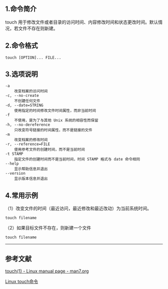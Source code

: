 ## 1.命令简介
touch 用于修改文件或者目录的访问时间、内容修改时间和状态更改时间。默认情况，若文件不存在则新建。

## 2.命令格式
```shell
touch [OPTION]... FILE...
```

## 3.选项说明
```shell
-a
	改变档案的访问时间
-c, --no-create
	不创建任何文件
-d, --date=STRING
	使用指定的时间修改文件时间属性，而非当前时间
-f
	不使用，是为了与其他 Unix 系统的相容性而保留
-h, --no-dereference
	只改变符号链接的时间属性，而不是链接的文件
-m
	改变档案的修改时间
-r, --reference=FILE
	使用参考文件的创建时间，而不是当前时间
-t STAMP
	指定文件的创建时间而不是当前时间，时间 STAMP 格式与 date 命令相同
--help
	显示帮助信息并退出
--version
	显示版本信息并退出
```

## 4.常用示例
（1）改变文件的时间（最近访问，最近修改和最近改动）为当前系统时间。
```
touch filename
```
（2）如果目标文件不存在，则新建一个文件
```
touch filename
```

---
## 参考文献
[touch(1) - Linux manual page - man7.org](http://man7.org/linux/man-pages/man1/touch.1.html)

[Linux touch命令](http://www.runoob.com/linux/linux-comm-touch.html)

<Vssue title="touch" />